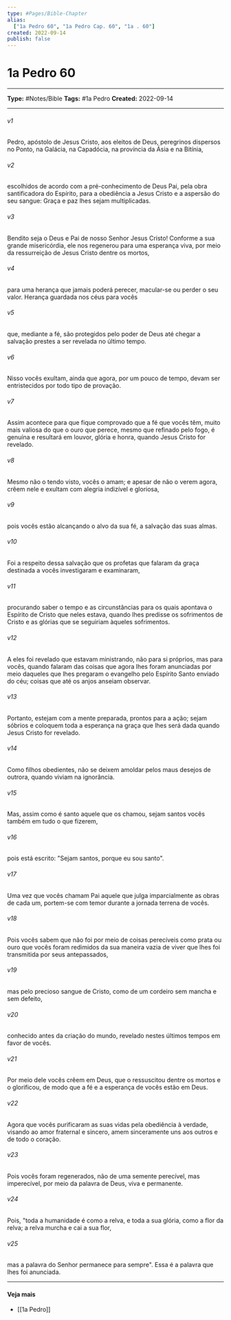 ```yaml
---
type: #Pages/Bible-Chapter
alias:
  ["1a Pedro 60", "1a Pedro Cap. 60", "1a . 60"]
created: 2022-09-14
publish: false
---
```


# 1a Pedro 60

---

**Type:** #Notes/Bible
**Tags:** #1a Pedro
**Created:** 2022-09-14

---

###### v1
Pedro, apóstolo de Jesus Cristo, aos eleitos de Deus, peregrinos dispersos no Ponto, na Galácia, na Capadócia, na província da Ásia e na Bitínia,
###### v2
escolhidos de acordo com a pré-conhecimento de Deus Pai, pela obra santificadora do Espírito, para a obediência a Jesus Cristo e a aspersão do seu sangue: Graça e paz lhes sejam multiplicadas.
###### v3
Bendito seja o Deus e Pai de nosso Senhor Jesus Cristo! Conforme a sua grande misericórdia, ele nos regenerou para uma esperança viva, por meio da ressurreição de Jesus Cristo dentre os mortos,
###### v4
para uma herança que jamais poderá perecer, macular-se ou perder o seu valor. Herança guardada nos céus para vocês
###### v5
que, mediante a fé, são protegidos pelo poder de Deus até chegar a salvação prestes a ser revelada no último tempo.
###### v6
Nisso vocês exultam, ainda que agora, por um pouco de tempo, devam ser entristecidos por todo tipo de provação.
###### v7
Assim acontece para que fique comprovado que a fé que vocês têm, muito mais valiosa do que o ouro que perece, mesmo que refinado pelo fogo, é genuína e resultará em louvor, glória e honra, quando Jesus Cristo for revelado.
###### v8
Mesmo não o tendo visto, vocês o amam; e apesar de não o verem agora, crêem nele e exultam com alegria indizível e gloriosa,
###### v9
pois vocês estão alcançando o alvo da sua fé, a salvação das suas almas.
###### v10
Foi a respeito dessa salvação que os profetas que falaram da graça destinada a vocês investigaram e examinaram,
###### v11
procurando saber o tempo e as circunstâncias para os quais apontava o Espírito de Cristo que neles estava, quando lhes predisse os sofrimentos de Cristo e as glórias que se seguiriam àqueles sofrimentos.
###### v12
A eles foi revelado que estavam ministrando, não para si próprios, mas para vocês, quando falaram das coisas que agora lhes foram anunciadas por meio daqueles que lhes pregaram o evangelho pelo Espírito Santo enviado do céu; coisas que até os anjos anseiam observar.
###### v13
Portanto, estejam com a mente preparada, prontos para a ação; sejam sóbrios e coloquem toda a esperança na graça que lhes será dada quando Jesus Cristo for revelado.
###### v14
Como filhos obedientes, não se deixem amoldar pelos maus desejos de outrora, quando viviam na ignorância.
###### v15
Mas, assim como é santo aquele que os chamou, sejam santos vocês também em tudo o que fizerem,
###### v16
pois está escrito: "Sejam santos, porque eu sou santo".
###### v17
Uma vez que vocês chamam Pai aquele que julga imparcialmente as obras de cada um, portem-se com temor durante a jornada terrena de vocês.
###### v18
Pois vocês sabem que não foi por meio de coisas perecíveis como prata ou ouro que vocês foram redimidos da sua maneira vazia de viver que lhes foi transmitida por seus antepassados,
###### v19
mas pelo precioso sangue de Cristo, como de um cordeiro sem mancha e sem defeito,
###### v20
conhecido antes da criação do mundo, revelado nestes últimos tempos em favor de vocês.
###### v21
Por meio dele vocês crêem em Deus, que o ressuscitou dentre os mortos e o glorificou, de modo que a fé e a esperança de vocês estão em Deus.
###### v22
Agora que vocês purificaram as suas vidas pela obediência à verdade, visando ao amor fraternal e sincero, amem sinceramente uns aos outros e de todo o coração.
###### v23
Pois vocês foram regenerados, não de uma semente perecível, mas imperecível, por meio da palavra de Deus, viva e permanente.
###### v24
Pois, "toda a humanidade é como a relva, e toda a sua glória, como a flor da relva; a relva murcha e cai a sua flor,
###### v25
mas a palavra do Senhor permanece para sempre". Essa é a palavra que lhes foi anunciada.


---

#### Veja mais

- [[1a Pedro]]
